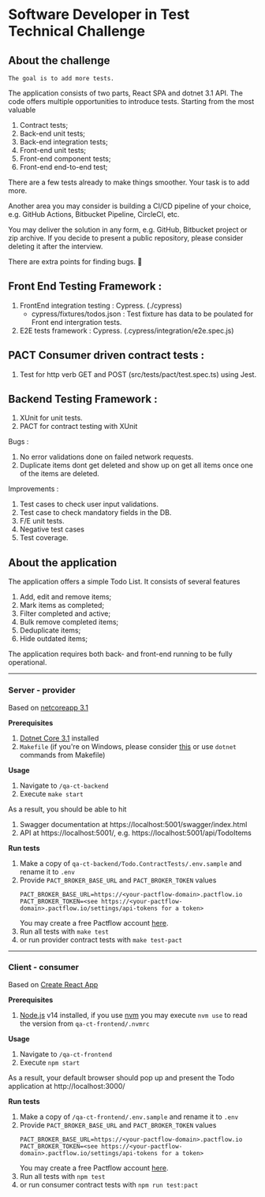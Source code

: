 # Software Developer in Test Technical Challenge

## About the challenge

```
The goal is to add more tests.
```

The application consists of two parts, React SPA and dotnet 3.1 API. The code offers multiple opportunities to introduce tests. Starting from the most valuable

1. Contract tests;
1. Back-end unit tests;
1. Back-end integration tests; 
1. Front-end unit tests; 
1. Front-end component tests; 
1. Front-end end-to-end test;

There are a few tests already to make things smoother. Your task is to add more.

Another area you may consider is building a CI/CD pipeline of your choice, e.g. GitHub Actions, Bitbucket Pipeline, CircleCI, etc.

You may deliver the solution in any form, e.g. GitHub, Bitbucket project or zip archive. If you decide to present a public repository, please consider deleting it after the interview.

There are extra points for finding bugs. 🐛

## Front End Testing Framework : 
1. FrontEnd integration testing : Cypress. (./cypress)
   * cypress/fixtures/todos.json : Test fixture has data to be poulated for Front end intergration tests.
2. E2E tests framework : Cypress. (.cypress/integration/e2e.spec.js)

## PACT Consumer driven contract tests :
1. Test for http verb GET and POST (src/tests/pact/test.spec.ts) using Jest.

## Backend Testing Framework : 
1. XUnit for unit tests.
2. PACT for contract testing with XUnit

Bugs : 
1. No error validations done on failed network requests.
2. Duplicate items dont get deleted and show up on get all items once one of the items are deleted.

Improvements : 
1. Test cases to check user input validations.
2. Test case to check mandatory fields in the DB.
3. F/E unit tests.
4. Negative test cases
5. Test coverage.


## About the application

The application offers a simple Todo List. It consists of several features

1. Add, edit and remove items;
1. Mark items as completed;
1. Filter completed and active;
1. Bulk remove completed items;
1. Deduplicate items;
1. Hide outdated items;

The application requires both back- and front-end running to be fully operational.

---

### Server - provider

Based on [netcoreapp 3.1](https://dotnet.microsoft.com/)

**Prerequisites**

1. [Dotnet Core 3.1](https://dotnet.microsoft.com/download/dotnet/3.1) installed
1. `Makefile` (if you're on Windows, please consider [this](https://stackoverflow.com/questions/32127524/how-to-install-and-use-make-in-windows) or use `dotnet` commands from Makefile)

**Usage**

1. Navigate to `/qa-ct-backend`
1. Execute `make start`

As a result, you should be able to hit

1. Swagger documentation at https://localhost:5001/swagger/index.html
1. API at https://localhost:5001/, e.g. https://localhost:5001/api/TodoItems

**Run tests**

1. Make a copy of `qa-ct-backend/Todo.ContractTests/.env.sample` and rename it to `.env`
1. Provide `PACT_BROKER_BASE_URL` and `PACT_BROKER_TOKEN` values
   ```
   PACT_BROKER_BASE_URL=https://<your-pactflow-domain>.pactflow.io
   PACT_BROKER_TOKEN=<see https://<your-pactflow-domain>.pactflow.io/settings/api-tokens for a token>
   ```
   You may create a free Pactflow account [here](https://pactflow.io/pricing/).
1. Run all tests with `make test`
1. or run provider contract tests with `make test-pact`

---

### Client - consumer

Based on [Create React App](https://reactjs.org/docs/create-a-new-react-app.html)

**Prerequisites**

1. [Node.js](https://nodejs.org/en/) v14 installed, if you use [nvm](https://github.com/nvm-sh/nvm) you may execute `nvm use` to read the version from `qa-ct-frontend/.nvmrc`

**Usage**

1. Navigate to `/qa-ct-frontend`
1. Execute `npm start`

As a result, your default browser should pop up and present the Todo application at http://localhost:3000/

**Run tests**

1. Make a copy of `/qa-ct-frontend/.env.sample` and rename it to `.env`
1. Provide `PACT_BROKER_BASE_URL` and `PACT_BROKER_TOKEN` values
   ```
   PACT_BROKER_BASE_URL=https://<your-pactflow-domain>.pactflow.io
   PACT_BROKER_TOKEN=<see https://<your-pactflow-domain>.pactflow.io/settings/api-tokens for a token>
   ```
   You may create a free Pactflow account [here](https://pactflow.io/pricing/).
1. Run all tests with `npm test`
1. or run consumer contract tests with `npm run test:pact`




